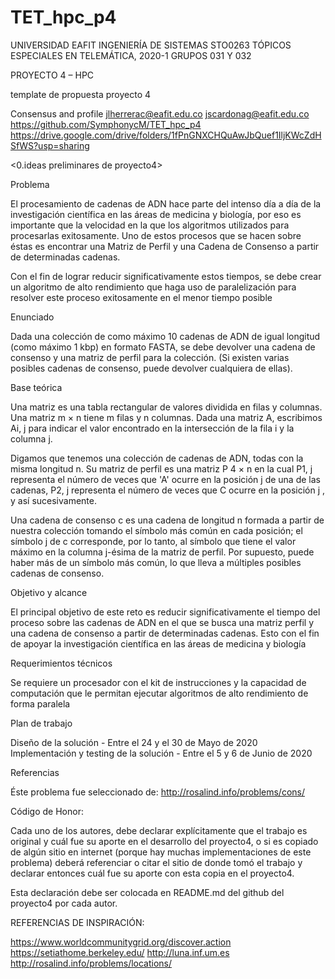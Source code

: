 # TET_hpc_p4

UNIVERSIDAD EAFIT
INGENIERÍA DE SISTEMAS
STO0263 TÓPICOS ESPECIALES EN TELEMÁTICA, 2020-1
GRUPOS 031 Y 032

PROYECTO 4 – HPC

template de propuesta proyecto 4

Consensus and profile
jlherrerac@eafit.edu.co
jscardonag@eafit.edu.co
https://github.com/SymphonycM/TET_hpc_p4
https://drive.google.com/drive/folders/1fPnGNXCHQuAwJbQuef1IljKWcZdHSfWS?usp=sharing

<0.ideas preliminares de proyecto4>

Problema

El procesamiento de cadenas de ADN hace parte del intenso día a día de la investigación científica en las áreas de medicina y biología, por eso es importante que la velocidad en la que los algoritmos utilizados para procesarlas exitosamente.
Uno de estos procesos que se hacen sobre éstas es encontrar una Matriz de Perfil y una Cadena de Consenso a partir de determinadas cadenas.

Con el fin de lograr reducir significativamente estos tiempos, se debe crear un algoritmo de alto rendimiento que haga uso de paralelización para resolver este proceso exitosamente en el menor tiempo posible

Enunciado

Dada una colección de como máximo 10 cadenas de ADN de igual longitud (como máximo 1 kbp) en formato FASTA, se debe devolver una cadena de consenso y una matriz de perfil para la colección. (Si existen varias posibles cadenas de consenso, puede devolver cualquiera de ellas).

Base teórica

Una matriz es una tabla rectangular de valores dividida en filas y columnas. Una matriz m × n tiene m filas y n columnas. Dada una matriz A, escribimos Ai, j para indicar el valor encontrado en la intersección de la fila i y la columna j.

Digamos que tenemos una colección de cadenas de ADN, todas con la misma longitud n. Su matriz de perfil es una matriz P 4 × n en la cual P1, j representa el número de veces que 'A' ocurre en la posición j de una de las cadenas, P2, j representa el número de veces que C ocurre en la posición j , y así sucesivamente.

Una cadena de consenso c es una cadena de longitud n formada a partir de nuestra colección tomando el símbolo más común en cada posición; el símbolo j de c corresponde, por lo tanto, al símbolo que tiene el valor máximo en la columna j-ésima de la matriz de perfil. Por supuesto, puede haber más de un símbolo más común, lo que lleva a múltiples posibles cadenas de consenso.

Objetivo y alcance

El principal objetivo de este reto es reducir significativamente el tiempo del proceso sobre las cadenas de ADN en el que se busca una matriz perfil y una cadena de consenso a partir de determinadas cadenas.
Esto con el fin de apoyar la investigación científica en las áreas de medicina y biología

Requerimientos técnicos

Se requiere un procesador con el kit de instrucciones y la capacidad de computación que le permitan ejecutar algoritmos de alto rendimiento de forma paralela 

Plan de trabajo

Diseño de la solución - Entre el 24 y el 30 de Mayo de 2020
Implementación y testing de la solución - Entre el 5 y 6 de Junio de 2020

Referencias

Éste problema fue seleccionado de:
http://rosalind.info/problems/cons/

Código de Honor:

Cada uno de los autores, debe declarar explícitamente que el trabajo es original y cuál fue su aporte en el desarrollo del proyecto4, o si es copiado de algún sitio en internet (porque hay muchas implementaciones de este problema) deberá referenciar o citar el sitio de donde tomó el trabajo y declarar entonces cuál fue su aporte con esta copia en el proyecto4. 

Esta declaración debe ser colocada en README.md del github del proyecto4 por cada autor.

REFERENCIAS DE INSPIRACIÓN:


https://www.worldcommunitygrid.org/discover.action
https://setiathome.berkeley.edu/
http://luna.inf.um.es
http://rosalind.info/problems/locations/

